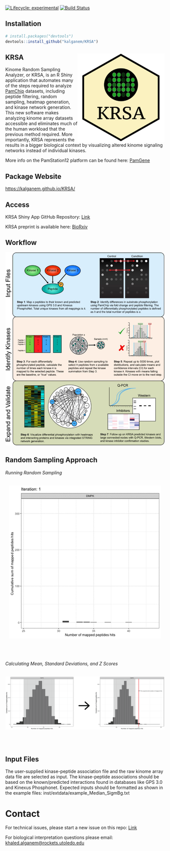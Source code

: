 <!-- badges: start -->

[![Lifecycle:
experimental](https://img.shields.io/badge/lifecycle-experimental-orange.svg)](https://www.tidyverse.org/lifecycle/#experimental)
[![Build
Status](https://www.travis-ci.com/kalganem/KRSA.svg?branch=master)](https://www.travis-ci.com/kalganem/KRSA)

<!-- badges: end -->

## Installation

``` r
# install.packages("devtools")
devtools::install_github("kalganem/KRSA")
```

## KRSA <img src="man/figures/logo.png" align="right" height="280"/>

Kinome Random Sampling Analyzer, or KRSA, is an R Shiny application that
automates many of the steps required to analyze
[PamChip](%22https://pamgene.com/technology/%22) datasets, including
peptide filtering, random sampling, heatmap generation, and kinase
network generation. This new software makes analyzing kinome array
datasets accessible and eliminates much of the human workload that the
previous method required. More importantly, KRSA represents the results
in a bigger biological context by visualizing altered kinome signaling
networks instead of individual kinases.

More info on the PamStation12 platform can be found here:
[PamGene](%22https://pamgene.com/%22)

## Package Website

<https://kalganem.github.io/KRSA/>

## Access

KRSA Shiny App GitHub Repository:
[Link](https://github.com/kalganem/KRSA_App)

KRSA preprint is available here:
[BioRxiv](https://www.biorxiv.org/content/10.1101/2020.08.26.268581v1)

## Workflow

![KRSA Workflow](man/figures/workflow.jpg)

## Random Sampling Approach

###### Running Random Sampling

<p align="center">
<img src="man/figures/rand_sampling_DMPK.gif"/>
</p>

<br /> <br />

###### Calculating Mean, Standard Deviations, and Z Scores

<p align="center">
<img src="man/figures/rand_explain_new.png"/>
</p>

<br /><br />

## Input Files

The user-supplied kinase-peptide association file and the raw kinome
array data file are selected as input. The kinase-peptide associations
should be based on the known/predicted interactions found in databases
like GPS 3.0 and Kinexus Phosphonet. Expected inputs should be formatted
as shown in the example files: inst/extdata/example_Median_SigmBg.txt

# Contact

For technical issues, please start a new issue on this repo:
[Link](https://github.com/kalganem/KRSA/issues)

For biological interpretation questions please email:
<khaled.alganem@rockets.utoledo.edu>
